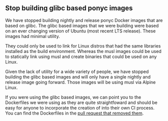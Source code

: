 ## Stop building glibc based ponyc images

We have stopped building nightly and release ponyc Docker images that are based on glibc. The glibc based images that we were building were based on an ever changing version of Ubuntu (most recent LTS release). These images had minimal utility.

They could only be used to link for Linux distros that had the same libraries installed as the build environment. Whereas the musl images could be used to statically link using musl and create binaries that could be used on any Linux.

Given the lack of utility for a wide variety of people, we have stopped building the glibc based images and will only have a single nightly and release image going forward. Those images will be using musl via Alpine Linux.

If you were using the glibc based images, we can point you to the Dockerfiles we were using as they are quite straightfoward and should be easy for anyone to incorporate the creation of into their own CI process. You can find the Dockerfiles in the [pull request that removed them](https://github.com/ponylang/ponyc/pull/4747).
